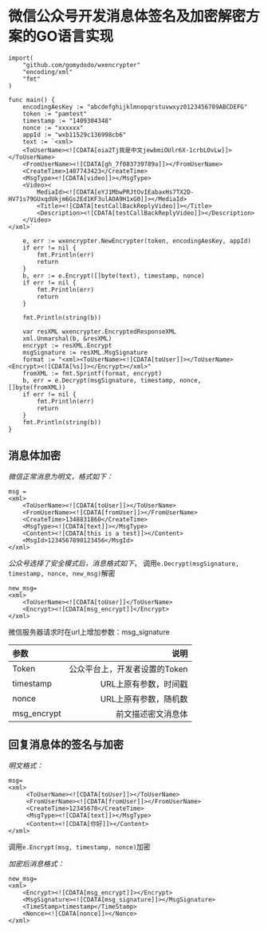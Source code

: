 # 微信公众号开发消息体签名及加密解密方案的GO语言实现

```text
import(
    "github.com/gomydodo/wxencrypter"
    "encoding/xml"
    "fmt"
)

func main() {
    encodingAesKey := "abcdefghijklmnopqrstuvwxyz0123456789ABCDEFG"
    token := "pamtest"
    timestamp := "1409304348"
    nonce := "xxxxxx"
    appId := "wxb11529c136998cb6"
    text := `<xml>
    <ToUserName><![CDATA[oia2Tj我是中文jewbmiOUlr6X-1crbLOvLw]]></ToUserName>
    <FromUserName><![CDATA[gh_7f083739789a]]></FromUserName>
    <CreateTime>1407743423</CreateTime>
    <MsgType><![CDATA[video]]></MsgType>
    <Video><
        MediaId><![CDATA[eYJ1MbwPRJtOvIEabaxHs7TX2D-HV71s79GUxqdUkjm6Gs2Ed1KF3ulAOA9H1xG0]]></MediaId>
        <Title><![CDATA[testCallBackReplyVideo]]></Title>
        <Description><![CDATA[testCallBackReplyVideo]]></Description>
    </Video>
</xml>`

    e, err := wxencrypter.NewEncrypter(token, encodingAesKey, appId)
    if err != nil {
        fmt.Println(err)
        return
    }
    b, err := e.Encrypt([]byte(text), timestamp, nonce)
    if err != nil {
        fmt.Println(err)
        return
    }

    fmt.Println(string(b))

    var resXML wxencrypter.EncryptedResponseXML
    xml.Unmarshal(b, &resXML)
    encrypt := resXML.Encrypt
    msgSignature := resXML.MsgSignature
    format := "<xml><ToUserName><![CDATA[toUser]]></ToUserName><Encrypt><![CDATA[%s]]></Encrypt></xml>"
    fromXML := fmt.Sprintf(format, encrypt)
    b, err = e.Decrypt(msgSignature, timestamp, nonce, []byte(fromXML))
    if err != nil {
        fmt.Println(err)
        return
    }
    fmt.Println(string(b))
}
```

## 消息体加密

_微信正常消息为明文，格式如下：_

```text
msg = 
<xml>
    <ToUserName><![CDATA[toUser]]></ToUserName>
    <FromUserName><![CDATA[fromUser]]></FromUserName> 
    <CreateTime>1348831860</CreateTime>
    <MsgType><![CDATA[text]]></MsgType>
    <Content><![CDATA[this is a test]]></Content>
    <MsgId>1234567890123456</MsgId>
</xml>
```

_公众号选择了安全模式后，消息格式如下_， 调用`e.Decrypt(msgSignature, timestamp, nonce, new_msg)`解密

```text
new_msg=
<xml> 
    <ToUserName><![CDATA[toUser]]</ToUserName>
    <Encrypt><![CDATA[msg_encrypt]]</Encrypt>
</xml>
```

微信服务器请求时在url上增加参数：msg\_signature

| 参数 | 说明 |
| :--- | ---: |
| Token | 公众平台上，开发者设置的Token |
| timestamp | URL上原有参数，时间戳 |
| nonce | URL上原有参数，随机数 |
| msg\_encrypt | 前文描述密文消息体 |

## 回复消息体的签名与加密

_明文格式：_

```text
msg=
<xml>
     <ToUserName><![CDATA[toUser]]></ToUserName>
     <FromUserName><![CDATA[fromUser]]></FromUserName>
     <CreateTime>12345678</CreateTime>
     <MsgType><![CDATA[text]]></MsgType>
     <Content><![CDATA[你好]]></Content>
</xml>
```

调用`e.Encrypt(msg, timestamp, nonce)`加密

_加密后消息格式：_

```text
new_msg=
<xml>
    <Encrypt><![CDATA[msg_encrypt]]></Encrypt>
    <MsgSignature><![CDATA[msg_signature]]></MsgSignature>
    <TimeStamp>timestamp</TimeStamp>
    <Nonce><![CDATA[nonce]]></Nonce>
</xml> 
```

